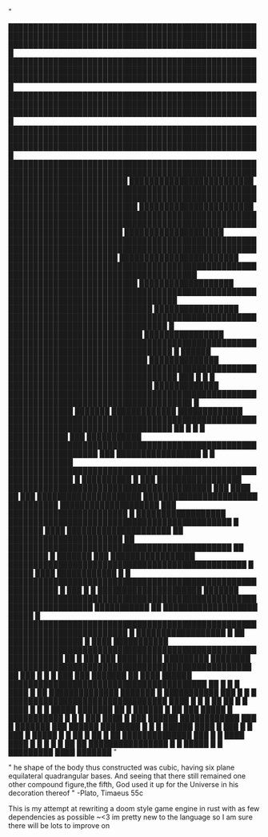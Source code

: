 "

███████████████████████████████████████████████████████████████████████████████████████████████████████████████████████████████████████████████████████
███████████████████████████████████████████████████████████████████████████████████████████████████████████████████████████████████████████████████████
███████████████████████████████████████████████████████████████████████████████████████████████████████████████████████████████████████████████████████
███████████████████████████████████████████████████████████████████████████████████████████████████████████████████████████████████████████████████████
████████████████████████████████████████████████████████████████████████████████████████████████████████████████████████████  █████████████████████████
██████████████████████████████████████████████████████████████████████████████████████████████████████████████████████████████  ███████████████████████
███████████████████████████████████████████████████████████████████████████████████████████████████████████████████████████        ████████████████████
██████████████████████████████████████████████████████████████████████████████████████████████████████████████████████████     ████████████████████████
████████████████████████████████████████████████████████████████████████████████████████            ██████████████████████████      ███████████████████
████████████████████████████████████████████████████████████████████████████████████                 █████████████████████████████    █████████████████
██████████████████████████████████████████████████████████████████████████████████       █             ███████████████████████████     ████████████████
███████████████████████████████████████████████████████████████████████████████████  █       ██████   ████████████████████████████       ██████████████
████████████████████████████████████████████████████████████████████████████████████  ███ █     █  █ █████████████████████████████        █████████████
███████████████████████████████████████████████████████████████████████████████████████    █    █████████████ ███████ █████████████        █████████████
███████████████████████████████████████████████████████████████████████████████████      ██  █  █  █ ████████████                       ███ ███████████
████████████████████████████████████████████████████████████████████                       ███ █████████████████        █   █             █████████████
███████████████████████████████████████████████████████████████                               █         ██████████         █ ███       █████████████████
█████████████████████████████████████████        ███                  ████                                     ██        ███ █████████████████████
███████████████████████               ██████████         ████████████████████                                 ███         ████████████████████████ █
██████████████████     █████████████████████████████████████████████  █ ███████                             ████          █████████████████████     ██
███████████████████████   ██    █████████████████████████████████████████████     ██                    ████████  █        ███████               ███
█████████████████         ████████████████████████████████████████████████                         █   █████            ████       ████████████ █
    █              ████████████████████████████████████████████████████████████              █            ███  █  █         █████████████████████
      ███████  ███████████████████████████████████████████████████████████████████                ███████████   ██             ███████████████████ █████
█       ██████████████████████████████████████████████████████████████████████████  █  ██████████████████     █ ██             ███████████████  █  ████
███████████  █████████████████████████████████████████████████████████████                   ██         █  ███ ███      █████████ █████████  ████████
█████████████████████████████████████████████████              ██     ███                         █ █ █   ███ ███ ███████   ██ ████ ██████
████████████████████████████████████████      ██      █    █   █            ████ █       ██  ██████████████ ███████  █  ███████████  ███  █      █
  █ ████████████████████████████████            ████  █  █   █ ██          ██ █    █ ████   █           █          █ █████    ███████ ██       █ ██████
 █ ██ ███ █████          █             ███████████  █ █   █  ███         ████ █    ███          ██████    ████████████ ███ █     ███████    ███  ██████
████████ █    █    █                     ██████  ████     █   ███          █ █     ███      █                   █████ █ █    ██        █ ██          █
           ██                       ██████████████ ███    █ █ ████        ████          █   █     █    █       █         ██                       ██
                          ████████████████               █    █      █████                █               █ █████████             ████        ███████  "


" he shape of the body thus constructed was cubic,
  having six plane equilateral quadrangular bases.
  And seeing that there still remained one other compound figure,the fifth,
  God used it up for the Universe in his decoration thereof "
    -Plato, Timaeus 55c

This is my attempt at rewriting a doom style game engine in rust with as few dependencies as possible ~<3
im pretty new to the language so I am sure there will be lots to improve on
